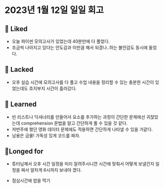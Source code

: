 # 2023년 1월 12일 일일 회고

## 💟 Liked
- 오늘 파이썬 모의고사가 있었는데 40분만에 다 풀었다.
- 조금씩 나아지고 있다는 안도감과 이만큼 해서 되겠나..하는 불안감도 동시에 들었다.

## 🤦 Lacked 
- 오후 실습 시간에 모의고사를 다 풀고 수업 내용을 정리할 수 있는 충분한 시간이 있었는데도 흐지부지 시간이 흘러갔다.

## 🧘 Learned
- 빈 리스트나 딕셔너리를 만들어서 요소를 추가하는 과정이 간단한 문제에선 귀찮았는데 comprehension 문법을 알고 간단하게 풀 수 있을 것 같다.
- 저번주에 했던 영화 데이터 문제에도 적용하면 간단하게 나타낼 수 있을 거같다.
- 남용은 금물! 가독성 있게 코드를 짜자.


## 🙏Longed for
- 튜터님께서 오후 시간 일정을 미리 알려주시니깐 시간에 맞춰서 어떻게 보낼건지 일정을 짜서 알차게 6시까지 보내야 겠다.

- 점심시간에 밥을 먹기

